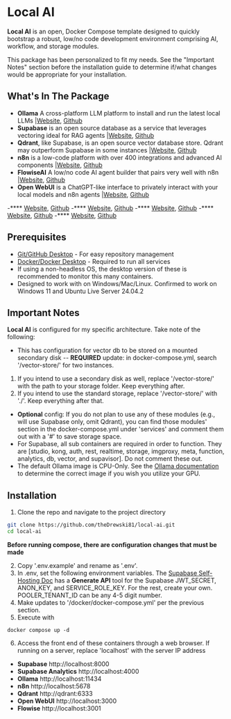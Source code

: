 # Local AI 

**Local AI** is an open, Docker Compose template designed to quickly bootstrap
a robust, low/no code development environment comprising AI, workflow, and storage
modules.

This package has been personalized to fit my needs. See the "Important Notes" section
before the installation guide to determine if/what changes would be appropriate for 
your installation.

## What's In The Package

- **Ollama** A cross-platform LLM platform to install and run the latest local LLMs
|[Website](https://ollama.com/), [Github](https://github.com/ollama/ollama)
- **Supabase** is an open source database as a service that leverages vectoring ideal for RAG agents
|[Website](https://supabase.com/), [Github](https://github.com/supabase/supabase)
- **Qdrant**, like Supabase, is an open source vector database store. Qdrant may outperform Supabase in some instances
|[Website](https://qdrant.tech/), [Github](https://github.com/qdrant/qdrant)
- **n8n** is a low-code platform with over 400 integrations and advanced AI components
|[Website](https://n8n.io/), [Github](https://github.com/n8nio)
- **FlowiseAI** A low/no code AI agent builder that pairs very well with n8n
|[Website](https://flowiseai.com/), [Github](https://github.com/flowiseai/flowise)
- **Open WebUI** is a ChatGPT-like interface to privately interact with your local models and n8n agents
|[Website](https://openwebui.com/), [Github](https://github.com/open-webui/open-webui)

-**** [Website](), [Github]()
-**** [Website](), [Github]()
-**** [Website](), [Github]()
-**** [Website](), [Github]()
-**** [Website](), [Github]()

## Prerequisites

- [Git/GitHub Desktop](https://desktop.github.com/) - For easy repository management
- [Docker/Docker Desktop](https://www.docker.com/products/docker-desktop/) - Required to run all services
- If using a non-headless OS, the desktop version of these is recommended to monitor this many containers.
- Designed to work with on Windows/Mac/Linux. Confirmed to work on Windows 11 and Ubuntu Live Server 24.04.2

## Important Notes

**Local AI** is configured for my specific architecture. Take note of the following:
- This has configuration for vector db to be stored on a mounted secondary disk
-- **REQUIRED** update: in docker-compose.yml, search '/vector-store/' for two instances.
1. If you intend to use a secondary disk as well, replace '/vector-store/' with the path to your storage folder. Keep everything after.
2. If you intend to use the standard storage, replace '/vector-store/' with './'. Keep everything after that.

- **Optional** config: If you do not plan to use any of these modules (e.g., will use Supabase only, omit Qdrant), you can find
those modules' section in the docker-compose.yml under 'services' and comment them out with a '#' to save storage space.
- For Supabase, all sub containers are required in order to function. They are [studio, kong, auth, rest, realtime, storage, imgproxy, meta, function, analytics, db, vector, and supavisor]. Do not comment these out.
- The default Ollama image is CPU-Only. See the [Ollama documentation](https://ollama.com/) to determine the correct image if you wish you utilize your GPU.

## Installation

1. Clone the repo and navigate to the project directory
```bash
git clone https://github.com/theDrewski81/local-ai.git
cd local-ai
```

**Before running compose, there are configuration changes that must be made**

2. Copy '.env.example' and rename as '.env'.
3. In .env, set the following environment variables. The [Supabase Self-Hosting Doc](https://supabase.com/docs/guides/self-hosting/docker)
has a **Generate API** tool for the Supabase JWT_SECRET, ANON_KEY, and SERVICE_ROLE_KEY. For the rest, create your own. POOLER_TENANT_ID 
can be any 4-5 digit number.
4. Make updates to '/docker/docker-compose.yml' per the previous section.
5. Execute with 
```
docker compose up -d
```
6. Access the front end of these containers through a web browser.
If running on a server, replace 'localhost' with the server IP address
- **Supabase** http://localhost:8000
- **Supabase Analytics** http://localhost:4000
- **Ollama** http://localhost:11434
- **n8n** http://localhost:5678
- **Qdrant** http://qdrant:6333
- **Open WebUI** http://localhost:3000
- **Flowise** http://localhost:3001
